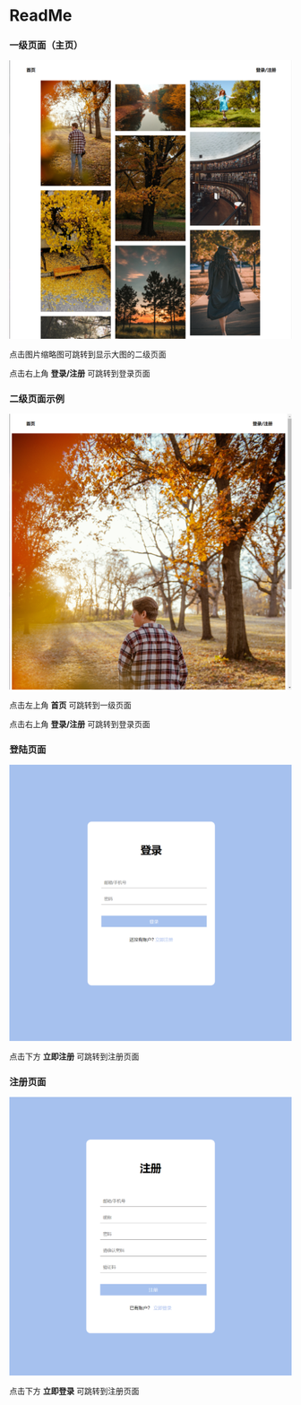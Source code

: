 # ReadMe

### 一级页面（主页）

[](./firstPage.html)

![](readme_img/firstpage.png)

点击图片缩略图可跳转到显示大图的二级页面

点击右上角 **登录/注册** 可跳转到登录页面

### 二级页面示例

[](./img/1.html) ![](readme_img/1.png)

[](./img/2.html)

[](./img/3.html)



点击左上角 **首页** 可跳转到一级页面

点击右上角 **登录/注册** 可跳转到登录页面

### 登陆页面

[](./login.html)

![](readme_img/login.png)

点击下方 **立即注册** 可跳转到注册页面

### 注册页面

[](./signUp.html)

![](readme_img/signUp.png)

点击下方 **立即登录** 可跳转到注册页面